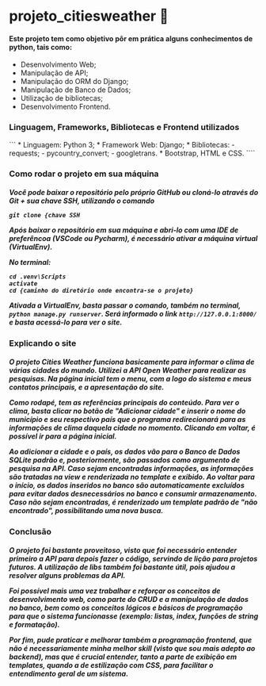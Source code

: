# projeto_citiesweather 🚀

<h4>Este projeto tem como objetivo pôr em prática alguns conhecimentos de python, tais como:</h3>

* Desenvolvimento Web;
* Manipulação de API;
* Manipulação do ORM do Django;
* Manipulação de Banco de Dados;
* Utilização de bibliotecas;
* Desenvolvimento Frontend. 


<h3>Linguagem, Frameworks, Bibliotecas e Frontend utilizados</h3>
```
* Linguagem: Python 3;
* Framework Web: Django;
* Bibliotecas:
    - requests;
    - pycountry_convert;
    - googletrans.
* Bootstrap, HTML e CSS.
````


<h3>Como rodar o projeto em sua máquina</h3>

<h5>
Você pode baixar o repositório pelo próprio GitHub ou cloná-lo através do Git + sua chave SSH, utilizando o comando
 
`git clone {chave SSH` 
    
Após baixar o repositório em sua máquina e abri-lo com uma IDE de preferêncoa (VSCode  ou Pycharm), é necessário ativar 
a máquina virtual (VirtualEnv). 
<p>No terminal: </p> 

    cd .venv\Scripts
    activate
    cd {caminho do diretório onde encontra-se o projeto}
Ativada a VirtualEnv, basta passar o comando, também no terminal, `python manage.py runserver`. Será informado o link 
`http://127.0.0.1:8000/` e basta acessá-lo para ver o site.
</h5>

<h3>Explicando o site</h3>

<h5>
<p>O projeto Cities Weather funciona basicamente para informar o clima de várias cidades do mundo. Utilizei a API Open 
Weather para realizar as pesquisas. Na página inicial tem o menu, com a logo do sistema e meus contatos principais, 
e a apresentação do site.</p> 
<p>Como rodapé, tem as referências principais do conteúdo.
Para ver o clima, basta clicar no botão de "Adicionar cidade" e inserir o nome do município e seu respectivo país
que o programa redirecionará para as informações de clima daquela cidade no momento.
Clicando em voltar, é possível ir para a página inicial.</p>
<p>Ao adicionar a cidade e o país, os dados vão para o Banco de Dados SQLite padrão e, posteriormente, são
passados como argumento de pesquisa na API. Caso sejam encontradas informações, as informações são tratadas na view e
renderizada no template e exibido. Ao voltar para o início, os dados inseridos no banco são automaticamente excluídos
para evitar dados desnecessários no banco e consumir armazenamento. Caso não sejam encontradas, é renderizado um
template padrão de "não encontrado", possibilitando uma nova busca.</p>
</h5>

<h3>Conclusão</h3>
<h5>
<p>O projeto foi bastante proveitoso, visto que foi necessário entender primeiro a API para depois fazer o código, 
servindo de lição para projetos futuros. A utilização de libs também foi bastante útil, pois ajudou a resolver alguns
problemas da API.</p>
<p>Foi possível mais uma vez trabalhar e reforçar os conceitos de desenvolvimento web, como parte do CRUD e a manipulação de dados 
no banco, bem como os conceitos lógicos e básicos de programação para que o sistema funcionasse (exemplo: listas, index,
funções de string e formatação).</p>
<p>Por fim, pude praticar e melhorar também a programação frontend, que não é necessariamente minha melhor skill (visto
que sou mais adepto ao backend), mas que é crucial entender, tanto a parte de exibição em templates, quando a de
estilização com CSS, para facilitar o entendimento geral de um sistema.</p>
</h5>